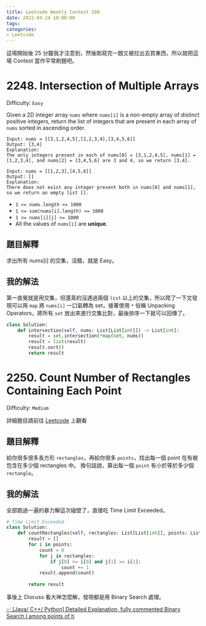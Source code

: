 ```yaml
---
title: Leetcode Weekly Contest 290
date: 2022-04-24 10:00:00
tags:
categories:
- Leetcode
---
```


這場開始後 25 分鐘我才注意到，然後剛寫完一題又被拉出去買東西，所以就把這場 Contest 當作平常刷題吧。

<!-- more -->

# 2248. Intersection of Multiple Arrays

Difficulty: `Easy`

Given a 2D integer array `nums` where `nums[i]` is a non-empty array of distinct positive integers, return the list of integers that are present in each array of `nums` sorted in ascending order.

```
Input: nums = [[3,1,2,4,5],[1,2,3,4],[3,4,5,6]]
Output: [3,4]
Explanation: 
The only integers present in each of nums[0] = [3,1,2,4,5], nums[1] = [1,2,3,4], and nums[2] = [3,4,5,6] are 3 and 4, so we return [3,4].
```
```
Input: nums = [[1,2,3],[4,5,6]]
Output: []
Explanation: 
There does not exist any integer present both in nums[0] and nums[1], so we return an empty list [].
```

- `1 <= nums.length <= 1000`
- `1 <= sum(nums[i].length) <= 1000`
- `1 <= nums[i][j] <= 1000`
- All the values of `nums[i]` are **unique**.

## 題目解釋

求出所有 nums[i] 的交集，沒錯，就是 Easy。

## 我的解法

第一直覺就是用交集，但還真的沒遇過兩個 `list` 以上的交集，所以爬了一下文發現可以用 `map` 將 `nums[i]` 一口氣轉為 set，接著使用 `*` 俗稱 Unpacking Operators，將所有 `set` 放出來進行交集比對，最後排序一下就可以回傳了。

```python
class Solution:
    def intersection(self, nums: List[List[int]]) -> List[int]:
        result = set.intersection(*map(set, nums))
        result = list(result)
        result.sort()
        return result
```

# 2250. Count Number of Rectangles Containing Each Point

Difficulty: `Medium`

詳細題目請前往 [Leetcode](https://leetcode.com/contest/weekly-contest-290/problems/count-number-of-rectangles-containing-each-point/) 上觀看

## 題目解釋

給你很多很多長方形 `rectangles`，再給你很多 `points`，找出每一個 point 在有被包含在多少個 rectangles 中。
換句話說，算出每一個 `point` 有小於等於多少個 `rectangle`。

## 我的解法

全部跑過一遍的暴力解這次碰壁了，直接吃 Time Limit Exceeded。

```python
# Time Limit Exceeded
class Solution:
    def countRectangles(self, rectangles: List[List[int]], points: List[List[int]]) -> List[int]:
        result = []
        for i in points:
            count = 0
            for j in rectangles:
                if j[0] >= i[0] and j[1] >= i[1]:
                    count += 1
            result.append(count)
                
        return result
```

事後上 Discuss 看大神怎麼解，發現都是用 Binary Search 處理。

[
✅ [Java/ C++/ Python] Detailed Explanation, fully commented  Binary Search l among points of h](https://leetcode.com/problems/count-number-of-rectangles-containing-each-point/discuss/1976969/Java-C%2B%2B-Python-Detailed-Explanation-fully-commented-Binary-Search-l-among-points-of-h)
